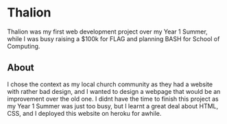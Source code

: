 # Thalion
Thalion was my first web development project over my Year 1 Summer, while I was busy raising a $100k for FLAG and planning BASH for School of Computing. 

## About
I chose the context as my local church community as they had a website with rather bad design, and I wanted to design a webpage that would be an improvement over the old one. I didnt have the time to finish this project as my Year 1 Summer was just too busy, but I learnt a great deal about HTML, CSS, and I deployed this website on heroku for awhile.
